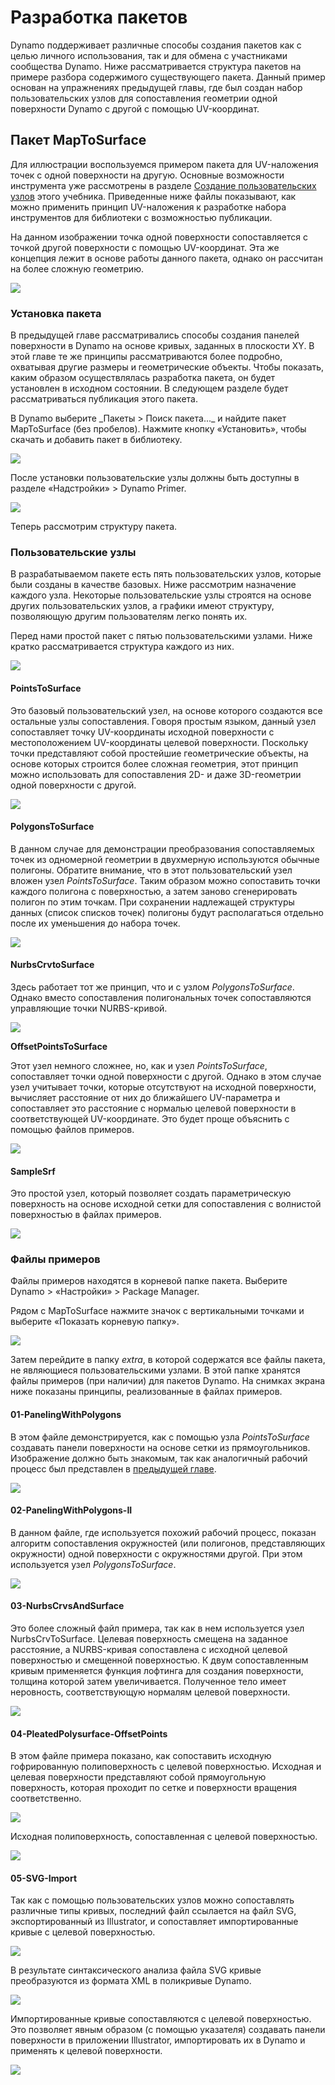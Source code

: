 # Разработка пакетов

Dynamo поддерживает различные способы создания пакетов как с целью личного использования, так и для обмена с участниками сообщества Dynamo. Ниже рассматривается структура пакетов на примере разбора содержимого существующего пакета. Данный пример основан на упражнениях предыдущей главы, где был создан набор пользовательских узлов для сопоставления геометрии одной поверхности Dynamo с другой с помощью UV-координат.

## Пакет MapToSurface

Для иллюстрации воспользуемся примером пакета для UV-наложения точек с одной поверхности на другую. Основные возможности инструмента уже рассмотрены в разделе [Создание пользовательских узлов](../10\_custom-nodes/10-2\_creating.md) этого учебника. Приведенные ниже файлы показывают, как можно применить принцип UV-наложения к разработке набора инструментов для библиотеки с возможностью публикации.

На данном изображении точка одной поверхности сопоставляется с точкой другой поверхности с помощью UV-координат. Эта же концепция лежит в основе работы данного пакета, однако он рассчитан на более сложную геометрию.

![](../images/6-2/3/uvMap.jpg)

### Установка пакета

В предыдущей главе рассматривались способы создания панелей поверхности в Dynamo на основе кривых, заданных в плоскости XY. В этой главе те же принципы рассматриваются более подробно, охватывая другие размеры и геометрические объекты. Чтобы показать, каким образом осуществлялась разработка пакета, он будет установлен в исходном состоянии. В следующем разделе будет рассматриваться публикация этого пакета.

В Dynamo выберите \_Пакеты > Поиск пакета...\_ и найдите пакет MapToSurface (без пробелов). Нажмите кнопку «Установить», чтобы скачать и добавить пакет в библиотеку.

![](<../images/6-2/3/develop package - install package 01.jpg>)

После установки пользовательские узлы должны быть доступны в разделе «Надстройки» > Dynamo Primer.

![](<../images/6-2/3/develop package - install package 02 (1) (1).jpg>)

Теперь рассмотрим структуру пакета.

### Пользовательские узлы

В разрабатываемом пакете есть пять пользовательских узлов, которые были созданы в качестве базовых. Ниже рассмотрим назначение каждого узла. Некоторые пользовательские узлы строятся на основе других пользовательских узлов, а графики имеют структуру, позволяющую другим пользователям легко понять их.

Перед нами простой пакет с пятью пользовательскими узлами. Ниже кратко рассматривается структура каждого из них.

![](<../images/6-2/3/develop package - custom nodes 01 (1) (1).jpg>)

#### **PointsToSurface**

Это базовый пользовательский узел, на основе которого создаются все остальные узлы сопоставления. Говоря простым языком, данный узел сопоставляет точку UV-координаты исходной поверхности с местоположением UV-координаты целевой поверхности. Поскольку точки представляют собой простейшие геометрические объекты, на основе которых строится более сложная геометрия, этот принцип можно использовать для сопоставления 2D- и даже 3D-геометрии одной поверхности с другой.

![](<../images/6-2/3/develop package -pointToSurface.jpg>)

#### **PolygonsToSurface**

В данном случае для демонстрации преобразования сопоставляемых точек из одномерной геометрии в двухмерную используются обычные полигоны. Обратите внимание, что в этот пользовательский узел вложен узел _PointsToSurface_. Таким образом можно сопоставить точки каждого полигона с поверхностью, а затем заново сгенерировать полигон по этим точкам. При сохранении надлежащей структуры данных (список списков точек) полигоны будут располагаться отдельно после их уменьшения до набора точек.

![](<../images/6-2/3/develop package -polygonsToSurface.jpg>)

#### **NurbsCrvtoSurface**

Здесь работает тот же принцип, что и с узлом _PolygonsToSurface_. Однако вместо сопоставления полигональных точек сопоставляются управляющие точки NURBS-кривой.

![](<../images/6-2/3/develop package -nurbsCrvtoSurface.jpg>)

**OffsetPointsToSurface**

Этот узел немного сложнее, но, как и узел _PointsToSurface_, сопоставляет точки одной поверхности с другой. Однако в этом случае узел учитывает точки, которые отсутствуют на исходной поверхности, вычисляет расстояние от них до ближайшего UV-параметра и сопоставляет это расстояние с нормалью целевой поверхности в соответствующей UV-координате. Это будет проще объяснить с помощью файлов примеров.

![](<../images/6-2/3/develop package -OffsetPointsToSurface.jpg>)

#### **SampleSrf**

Это простой узел, который позволяет создать параметрическую поверхность на основе исходной сетки для сопоставления с волнистой поверхностью в файлах примеров.

![](<../images/6-2/3/develop package -sampleSrf.jpg>)

### Файлы примеров

Файлы примеров находятся в корневой папке пакета. Выберите Dynamo > «Настройки» > Package Manager.

Рядом с MapToSurface нажмите значок с вертикальными точками и выберите «Показать корневую папку».

![](<../images/6-2/3/develop package - example files 01.jpg>)

Затем перейдите в папку _extra_, в которой содержатся все файлы пакета, не являющиеся пользовательскими узлами. В этой папке хранятся файлы примеров (при наличии) для пакетов Dynamo. На снимках экрана ниже показаны принципы, реализованные в файлах примеров.

#### **01-PanelingWithPolygons**

В этом файле демонстрируется, как с помощью узла _PointsToSurface_ создавать панели поверхности на основе сетки из прямоугольников. Изображение должно быть знакомым, так как аналогичный рабочий процесс был представлен в [предыдущей главе](../10\_custom-nodes/10-2\_creating.md).

![](<../images/6-2/3/develop package -sample file 01.jpg>)

#### **02-PanelingWithPolygons-II**

В данном файле, где используется похожий рабочий процесс, показан алгоритм сопоставления окружностей (или полигонов, представляющих окружности) одной поверхности с окружностями другой. При этом используется узел _PolygonsToSurface_.

![](<../images/6-2/3/develop package -sample file 02.jpg>)

#### **03-NurbsCrvsAndSurface**

Это более сложный файл примера, так как в нем используется узел NurbsCrvToSurface. Целевая поверхность смещена на заданное расстояние, а NURBS-кривая сопоставлена с исходной целевой поверхностью и смещенной поверхностью. К двум сопоставленным кривым применяется функция лофтинга для создания поверхности, толщина которой затем увеличивается. Полученное тело имеет неровность, соответствующую нормалям целевой поверхности.

![](<../images/6-2/3/develop package -sample file 03.jpg>)

#### **04-PleatedPolysurface-OffsetPoints**

В этом файле примера показано, как сопоставить исходную гофрированную полиповерхность с целевой поверхностью. Исходная и целевая поверхности представляют собой прямоугольную поверхность, которая проходит по сетке и поверхности вращения соответственно.

![](<../images/6-2/3/develop package -sample file 04a.jpg>)

Исходная полиповерхность, сопоставленная с целевой поверхностью.

![](<../images/6-2/3/develop package -sample file 04b.jpg>)

#### **05-SVG-Import**

Так как с помощью пользовательских узлов можно сопоставлять различные типы кривых, последний файл ссылается на файл SVG, экспортированный из Illustrator, и сопоставляет импортированные кривые с целевой поверхностью.

![](<../images/6-2/3/develop package -sample file 05a.jpg>)

В результате синтаксического анализа файла SVG кривые преобразуются из формата XML в поликривые Dynamo.

![](<../images/6-2/3/develop package -sample file 05b.jpg>)

Импортированные кривые сопоставляются с целевой поверхностью. Это позволяет явным образом (с помощью указателя) создавать панели поверхности в приложении Illustrator, импортировать их в Dynamo и применять к целевой поверхности.

![](<../images/6-2/3/develop package -sample file 05c.jpg>)
